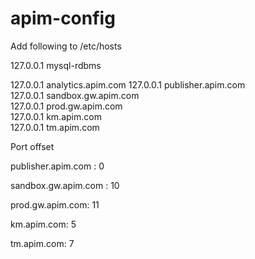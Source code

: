 # apim-config

Add following to /etc/hosts

127.0.0.1 mysql-rdbms

127.0.0.1 analytics.apim.com
127.0.0.1 publisher.apim.com                    
127.0.0.1 sandbox.gw.apim.com                    
127.0.0.1 prod.gw.apim.com                       
127.0.0.1 km.apim.com                            
127.0.0.1 tm.apim.com                           


Port offset

publisher.apim.com : 0

sandbox.gw.apim.com : 10

prod.gw.apim.com: 11

km.apim.com: 5

tm.apim.com: 7
